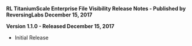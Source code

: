 **RL TitaniumScale Enterprise File Visibility Release Notes - Published by ReversingLabs December 15, 2017**


**Version 1.1.0 - Released December 15, 2017**

* Initial Release

